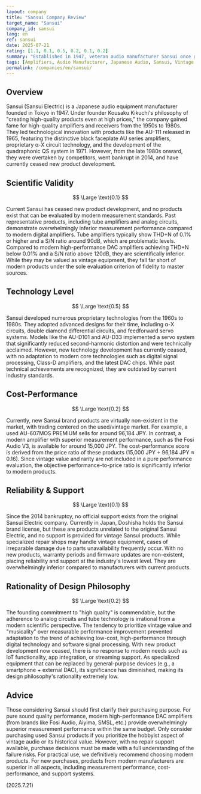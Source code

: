 ```yaml
---
layout: company
title: "Sansui Company Review"
target_name: "Sansui"
company_id: sansui
lang: en
ref: sansui
date: 2025-07-21
rating: [1.1, 0.1, 0.5, 0.2, 0.1, 0.2]
summary: "Established in 1947, veteran audio manufacturer Sansui once gained fame for high-quality amplifiers, but has now ceased new product development. Its scientific validity and technology are severely outdated, resulting in an extremely low overall evaluation."
tags: [Amplifiers, Audio Manufacturer, Japanese Audio, Sansui, Vintage Audio]
permalink: /companies/en/sansui/
---
```

## Overview

Sansui (Sansui Electric) is a Japanese audio equipment manufacturer founded in Tokyo in 1947. Under founder Kousaku Kikuchi's philosophy of "creating high-quality products even at high prices," the company gained fame for high-quality amplifiers and receivers from the 1950s to 1980s. They led technological innovation with products like the AU-111 released in 1965, featuring the distinctive black faceplate AU series amplifiers, proprietary α-X circuit technology, and the development of the quadraphonic QS system in 1971. However, from the late 1980s onward, they were overtaken by competitors, went bankrupt in 2014, and have currently ceased new product development.

## Scientific Validity

$$ \Large \text{0.1} $$

Current Sansui has ceased new product development, and no products exist that can be evaluated by modern measurement standards. Past representative products, including tube amplifiers and analog circuits, demonstrate overwhelmingly inferior measurement performance compared to modern digital amplifiers. Tube amplifiers typically show THD+N of 0.1% or higher and a S/N ratio around 90dB, which are problematic levels. Compared to modern high-performance DAC amplifiers achieving THD+N below 0.01% and a S/N ratio above 120dB, they are scientifically inferior. While they may be valued as vintage equipment, they fall far short of modern products under the sole evaluation criterion of fidelity to master sources.

## Technology Level

$$ \Large \text{0.5} $$

Sansui developed numerous proprietary technologies from the 1960s to 1980s. They adopted advanced designs for their time, including α-X circuits, double diamond differential circuits, and feedforward servo systems. Models like the AU-D101 and AU-D33 implemented a servo system that significantly reduced second-harmonic distortion and were technically acclaimed. However, new technology development has currently ceased, with no adaptation to modern core technologies such as digital signal processing, Class-D amplifiers, and the latest DAC chips. While past technical achievements are recognized, they are outdated by current industry standards.

## Cost-Performance

$$ \Large \text{0.2} $$

Currently, new Sansui brand products are virtually non-existent in the market, with trading centered on the used/vintage market. For example, a used AU-607MOS PREMIUM sells for around 96,184 JPY. In contrast, a modern amplifier with superior measurement performance, such as the Fosi Audio V3, is available for around 15,000 JPY. The cost-performance score is derived from the price ratio of these products (15,000 JPY ÷ 96,184 JPY ≈ 0.16). Since vintage value and rarity are not included in a pure performance evaluation, the objective performance-to-price ratio is significantly inferior to modern products.

## Reliability & Support

$$ \Large \text{0.1} $$

Since the 2014 bankruptcy, no official support exists from the original Sansui Electric company. Currently in Japan, Doshisha holds the Sansui brand license, but these are products unrelated to the original Sansui Electric, and no support is provided for vintage Sansui products. While specialized repair shops may handle vintage equipment, cases of irreparable damage due to parts unavailability frequently occur. With no new products, warranty periods and firmware updates are non-existent, placing reliability and support at the industry's lowest level. They are overwhelmingly inferior compared to manufacturers with current products.

## Rationality of Design Philosophy

$$ \Large \text{0.2} $$

The founding commitment to "high quality" is commendable, but the adherence to analog circuits and tube technology is irrational from a modern scientific perspective. The tendency to prioritize vintage value and "musicality" over measurable performance improvement prevented adaptation to the trend of achieving low-cost, high-performance through digital technology and software signal processing. With new product development now ceased, there is no response to modern needs such as IoT functionality, app integration, or streaming support. As specialized equipment that can be replaced by general-purpose devices (e.g., a smartphone + external DAC), its significance has diminished, making its design philosophy's rationality extremely low.

## Advice

Those considering Sansui should first clarify their purchasing purpose. For pure sound quality performance, modern high-performance DAC amplifiers (from brands like Fosi Audio, Aiyima, SMSL, etc.) provide overwhelmingly superior measurement performance within the same budget. Only consider purchasing used Sansui products if you prioritize the hobbyist aspect of vintage audio or its historical value. However, with no repair support available, purchase decisions must be made with a full understanding of the failure risks. For practical use, we definitively recommend choosing modern products. For new purchases, products from modern manufacturers are superior in all aspects, including measurement performance, cost-performance, and support systems.

(2025.7.21)

